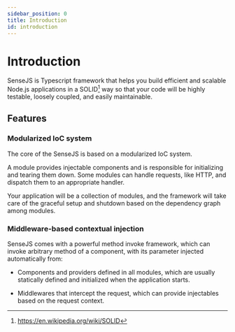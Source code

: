 ```yaml
---
sidebar_position: 0
title: Introduction
id: introduction
---
```


# Introduction

SenseJS is Typescript framework that helps you build efficient and scalable Node.js applications in a SOLID[^1] way so
that your code will be highly testable, loosely coupled, and easily maintainable.

## Features

### Modularized IoC system

The core of the SenseJS is based on a modularized IoC system.

A module provides injectable components and is responsible for initializing and tearing them down. Some modules can
handle requests, like HTTP, and dispatch them to an appropriate handler.

Your application will be a collection of modules, and the framework will take care of the graceful setup and shutdown
based on the dependency graph among modules.

### Middleware-based contextual injection

SenseJS comes with a powerful method invoke framework, which can invoke arbitrary method of a component, with its
parameter injected automatically from:

-   Components and providers defined in all modules, which are usually statically defined and initialized when the
    application starts.

-   Middlewares that intercept the request, which can provide injectables based on the request context.




[^1]: https://en.wikipedia.org/wiki/SOLID
